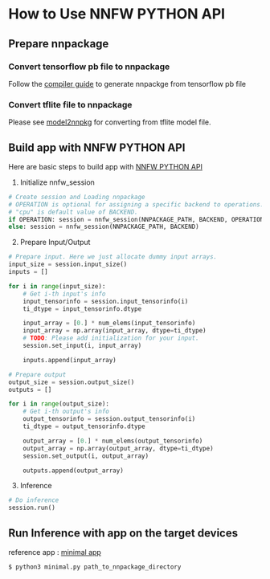 # How to Use NNFW PYTHON API

## Prepare nnpackage

### Convert tensorflow pb file to nnpackage

Follow the [compiler guide](https://github.com/Samsung/ONE/blob/master/docs/nncc/v1.0.0/tutorial.md) to generate nnpackge from tensorflow pb file

### Convert tflite file to nnpackage

Please see [model2nnpkg](https://github.com/Samsung/ONE/tree/master/tools/nnpackage_tool/model2nnpkg) for converting from tflite model file.

## Build app with NNFW PYTHON API

Here are basic steps to build app with [NNFW PYTHON API](https://github.com/Samsung/ONE/blob/master/runtime/onert/python/api)

1. Initialize nnfw_session

```python
# Create session and Loading nnpackage
# OPERATION is optional for assigning a specific backend to operations.
# "cpu" is default value of BACKEND.
if OPERATION: session = nnfw_session(NNPACKAGE_PATH, BACKEND, OPERATION)
else: session = nnfw_session(NNPACKAGE_PATH, BACKEND)
```

2. Prepare Input/Output

```python
# Prepare input. Here we just allocate dummy input arrays.
input_size = session.input_size()
inputs = []

for i in range(input_size):
    # Get i-th input's info
    input_tensorinfo = session.input_tensorinfo(i)
    ti_dtype = input_tensorinfo.dtype

    input_array = [0.] * num_elems(input_tensorinfo)
    input_array = np.array(input_array, dtype=ti_dtype)
    # TODO: Please add initialization for your input.
    session.set_input(i, input_array)

    inputs.append(input_array)

# Prepare output
output_size = session.output_size()
outputs = []

for i in range(output_size):
    # Get i-th output's info
    output_tensorinfo = session.output_tensorinfo(i)
    ti_dtype = output_tensorinfo.dtype

    output_array = [0.] * num_elems(output_tensorinfo)
    output_array = np.array(output_array, dtype=ti_dtype)
    session.set_output(i, output_array)

    outputs.append(output_array)
```

3. Inference

```python
# Do inference
session.run()
```

## Run Inference with app on the target devices

reference app : [minimal app](https://github.com/Samsung/ONE/blob/master/runtime/onert/sample/minimal)

```
$ python3 minimal.py path_to_nnpackage_directory
```

